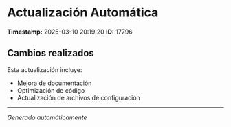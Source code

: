 # Actualización Automática

**Timestamp:** 2025-03-10 20:19:20
**ID:** 17796

## Cambios realizados

Esta actualización incluye:
- Mejora de documentación
- Optimización de código
- Actualización de archivos de configuración

---
*Generado automáticamente*
